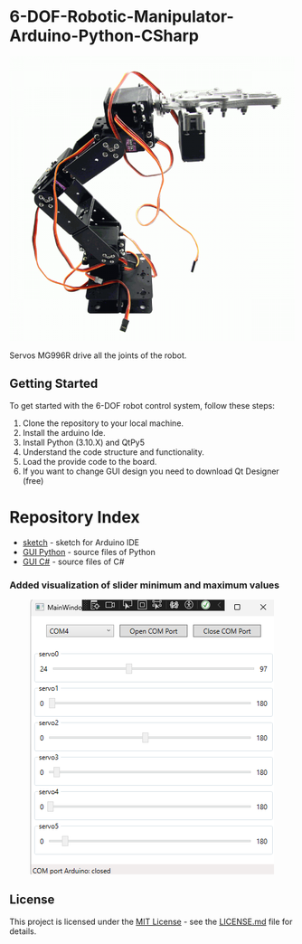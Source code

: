 # 6-DOF-Robotic-Manipulator-Arduino-Python-CSharp
<p align="center">
  <img src="Robot-6-DOF-Arm-Mechanical-Robotic-Arm.png"  />
</p>

Servos MG996R drive all the joints of the robot.

## Getting Started

To get started with the 6-DOF robot control system, follow these steps:

1. Clone the repository to your local machine.
2. Install the arduino Ide.
3. Install Python (3.10.X) and QtPy5
4. Understand the code structure and functionality.
5. Load the provide code to the board.
6. If you want to change GUI design you need to download Qt Designer (free)

# Repository Index
* [sketch](https://github.com/karelkalata/6-DOF-Robotic-Manipulator-Arduino-Python/tree/main/Arduino) - sketch for Arduino IDE
* [GUI Python](https://github.com/karelkalata/6-DOF-Robotic-Manipulator-Arduino-Python/tree/main/Python) - source files of Python
* [GUI C#](https://github.com/karelkalata/6-DOF-Robotic-Manipulator-Arduino-Python/tree/main/CSharp) - source files of C#

### Added visualization of slider minimum and maximum values
<p align="center">
  <img src="CSharp/GUI_csharp.png"  />
</p>

## License

This project is licensed under the [MIT License](LICENSE.md) - see the [LICENSE.md](LICENSE.md) file for details.